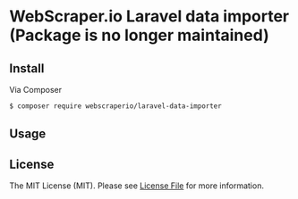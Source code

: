 # WebScraper.io Laravel data importer (Package is no longer maintained)

## Install

Via Composer

``` bash
$ composer require webscraperio/laravel-data-importer
```

## Usage


## License

The MIT License (MIT). Please see [License File](LICENSE.md) for more information.
